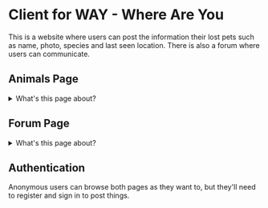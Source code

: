 # Client for WAY - Where Are You

This is a website where users can post the information their lost pets such as name, photo, species and last seen location. There is also a forum where users can communicate.

## Animals Page

<details>
<summary>What's this page about?</summary>
This page will show the list of lost and found animals.\
Users are able to sort the list by various options, such as lost/found, date and/or tags.
Also check out the details page by pressing any animal card.
</details>

## Forum Page

<details>
<summary>What's this page about?</summary>
This page is a community forum for users, where anyone can talk about anything.
</details>

## Authentication

Anonymous users can browse both pages as they want to, but they'll need to register and sign in to post things.
